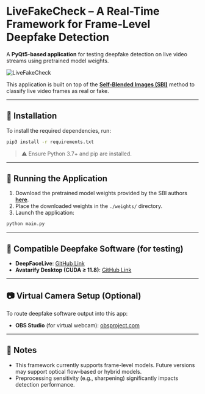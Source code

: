 
# LiveFakeCheck – A Real-Time Framework for Frame-Level Deepfake Detection

A **PyQt5-based application** for testing deepfake detection on live video streams using pretrained model weights.

![LiveFakeCheck](https://github.com/user-attachments/assets/8698cfa5-1ce9-4713-b12a-7d7610adc747)

This application is built on top of the [**Self-Blended Images (SBI)**](https://github.com/mapooon/SelfBlendedImages) method to classify live video frames as real or fake.

---

## 🔧 Installation

To install the required dependencies, run:

```bash
pip3 install -r requirements.txt
````

> ⚠️ Ensure Python 3.7+ and pip are installed.

---

## 🚀 Running the Application

1. Download the pretrained model weights provided by the SBI authors [**here**](https://github.com/mapooon/SelfBlendedImages?tab=readme-ov-file#2-pretrained-model).
2. Place the downloaded weights in the `./weights/` directory.
3. Launch the application:

```bash
python main.py
```

---

## 🧪 Compatible Deepfake Software (for testing)

* **DeepFaceLive**: [GitHub Link](https://github.com/iperov/DeepFaceLive)
* **Avatarify Desktop (CUDA ≥ 11.8)**: [GitHub Link](https://github.com/tom-n96/avatarify-desktop-cuda-11.8)

---

## 📷 Virtual Camera Setup (Optional)

To route deepfake software output into this app:

* **OBS Studio** (for virtual webcam): [obsproject.com](https://obsproject.com/)

---

## 📌 Notes

* This framework currently supports frame-level models. Future versions may support optical flow–based or hybrid models.
* Preprocessing sensitivity (e.g., sharpening) significantly impacts detection performance.

